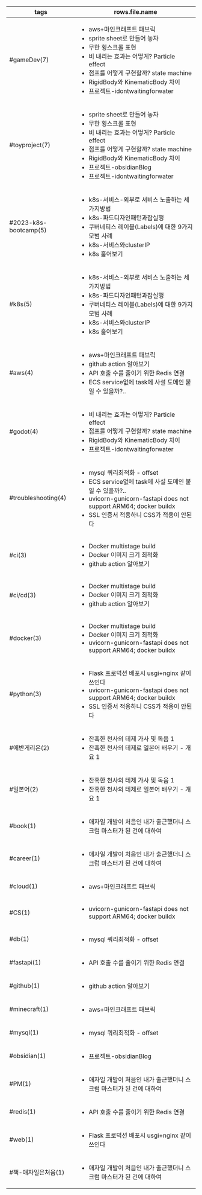 
| tags                  | rows.file.name                                                                                                                                                                                                                       |
| --------------------- | ------------------------------------------------------------------------------------------------------------------------------------------------------------------------------------------------------------------------------------ |
| #gameDev(7)           | <ul><li>aws+마인크래프트 패브릭</li><li>sprite sheet로 만들어 놓자</li><li>무한 횡스크롤 표현</li><li>비 내리는 효과는 어떻게? Particle effect</li><li>점프를 어떻게 구현할까? state machine</li><li>RigidBody와 KinematicBody 차이</li><li>프로젝트-idontwaitingforwater</li></ul>    |
| #toyproject(7)        | <ul><li>sprite sheet로 만들어 놓자</li><li>무한 횡스크롤 표현</li><li>비 내리는 효과는 어떻게? Particle effect</li><li>점프를 어떻게 구현할까? state machine</li><li>RigidBody와 KinematicBody 차이</li><li>프로젝트-obsidianBlog</li><li>프로젝트-idontwaitingforwater</li></ul> |
| #2023-k8s-bootcamp(5) | <ul><li>k8s-서비스-외부로 서비스 노출하는 세가지방법</li><li>k8s-파드디자인패턴과잡실행</li><li>쿠버네티스 레이블(Labels)에 대한 9가지 모범 사례</li><li>k8s-서비스와clusterIP</li><li>k8s 훑어보기</li></ul>                                                                              |
| #k8s(5)               | <ul><li>k8s-서비스-외부로 서비스 노출하는 세가지방법</li><li>k8s-파드디자인패턴과잡실행</li><li>쿠버네티스 레이블(Labels)에 대한 9가지 모범 사례</li><li>k8s-서비스와clusterIP</li><li>k8s 훑어보기</li></ul>                                                                              |
| #aws(4)               | <ul><li>aws+마인크래프트 패브릭</li><li>github action 알아보기</li><li>API 호출 수를 줄이기 위한 Redis 연결</li><li>ECS service없에 task에 사설 도메인 붙일 수 있을까?..</li></ul>                                                                                         |
| #godot(4)             | <ul><li>비 내리는 효과는 어떻게? Particle effect</li><li>점프를 어떻게 구현할까? state machine</li><li>RigidBody와 KinematicBody 차이</li><li>프로젝트-idontwaitingforwater</li></ul>                                                                           |
| #troubleshooting(4)   | <ul><li>mysql 쿼리최적화 - offset</li><li>ECS service없에 task에 사설 도메인 붙일 수 있을까?..</li><li>uvicorn-gunicorn-fastapi does not support ARM64; docker buildx</li><li>SSL 인증서 적용하니 CSS가 적용이 안된다</li></ul>                                       |
| #ci(3)                | <ul><li>Docker multistage build</li><li>Docker 이미지 크기 최적화</li><li>github action 알아보기</li></ul>                                                                                                                                       |
| #ci/cd(3)             | <ul><li>Docker multistage build</li><li>Docker 이미지 크기 최적화</li><li>github action 알아보기</li></ul>                                                                                                                                       |
| #docker(3)            | <ul><li>Docker multistage build</li><li>Docker 이미지 크기 최적화</li><li>uvicorn-gunicorn-fastapi does not support ARM64; docker buildx</li></ul>                                                                                           |
| #python(3)            | <ul><li>Flask 프로덕션 배포시 usgi+nginx 같이쓰인다</li><li>uvicorn-gunicorn-fastapi does not support ARM64; docker buildx</li><li>SSL 인증서 적용하니 CSS가 적용이 안된다</li></ul>                                                                           |
| #에반게리온(2)             | <ul><li>잔혹한 천사의 테제 가사 및 독음 1</li><li>잔혹한 천사의 테제로 일본어 배우기 - 개요 1</li></ul>                                                                                                                                                            |
| #일본어(2)               | <ul><li>잔혹한 천사의 테제 가사 및 독음 1</li><li>잔혹한 천사의 테제로 일본어 배우기 - 개요 1</li></ul>                                                                                                                                                            |
| #book(1)              | <ul><li>애자일 개발이 처음인 내가 출근했더니 스크럼 마스터가 된 건에 대하여</li></ul>                                                                                                                                                                             |
| #career(1)            | <ul><li>애자일 개발이 처음인 내가 출근했더니 스크럼 마스터가 된 건에 대하여</li></ul>                                                                                                                                                                             |
| #cloud(1)             | <ul><li>aws+마인크래프트 패브릭</li></ul>                                                                                                                                                                                                     |
| #CS(1)                | <ul><li>uvicorn-gunicorn-fastapi does not support ARM64; docker buildx</li></ul>                                                                                                                                                     |
| #db(1)                | <ul><li>mysql 쿼리최적화 - offset</li></ul>                                                                                                                                                                                               |
| #fastapi(1)           | <ul><li>API 호출 수를 줄이기 위한 Redis 연결</li></ul>                                                                                                                                                                                          |
| #github(1)            | <ul><li>github action 알아보기</li></ul>                                                                                                                                                                                                 |
| #minecraft(1)         | <ul><li>aws+마인크래프트 패브릭</li></ul>                                                                                                                                                                                                     |
| #mysql(1)             | <ul><li>mysql 쿼리최적화 - offset</li></ul>                                                                                                                                                                                               |
| #obsidian(1)          | <ul><li>프로젝트-obsidianBlog</li></ul>                                                                                                                                                                                                  |
| #PM(1)                | <ul><li>애자일 개발이 처음인 내가 출근했더니 스크럼 마스터가 된 건에 대하여</li></ul>                                                                                                                                                                             |
| #redis(1)             | <ul><li>API 호출 수를 줄이기 위한 Redis 연결</li></ul>                                                                                                                                                                                          |
| #web(1)               | <ul><li>Flask 프로덕션 배포시 usgi+nginx 같이쓰인다</li></ul>                                                                                                                                                                                    |
| #책-애자일은처음(1)          | <ul><li>애자일 개발이 처음인 내가 출근했더니 스크럼 마스터가 된 건에 대하여</li></ul>                                                                                                                                                                             |



